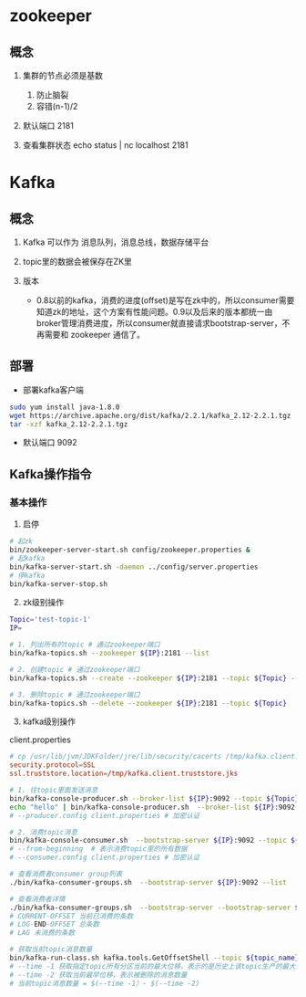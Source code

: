 # zookeeper 
## 概念
1. 集群的节点必须是基数
    1. 防止脑裂
    2. 容错(n-1)/2

2. 默认端口 2181

3. 查看集群状态
echo status | nc localhost 2181

# Kafka

## 概念
1. Kafka 可以作为 消息队列，消息总线，数据存储平台
2. topic里的数据会被保存在ZK里

3. 版本
    - 0.8以前的kafka，消费的进度(offset)是写在zk中的，所以consumer需要知道zk的地址，这个方案有性能问题。0.9以及后来的版本都统一由broker管理消费进度，所以consumer就直接请求bootstrap-server，不再需要和 zookeeper 通信了。

## 部署

- 部署kafka客户端
```bash
sudo yum install java-1.8.0
wget https://archive.apache.org/dist/kafka/2.2.1/kafka_2.12-2.2.1.tgz
tar -xzf kafka_2.12-2.2.1.tgz
```

- 默认端口 9092

## Kafka操作指令
### 基本操作
1. 启停
```bash
# 起zk
bin/zookeeper-server-start.sh config/zookeeper.properties &
# 起kafka
bin/kafka-server-start.sh -daemon ../config/server.properties
# 停kafka
bin/kafka-server-stop.sh
```
2. zk级别操作
```bash
Topic='test-topic-1'
IP=

# 1. 列出所有的topic # 通过zookeeper端口
bin/kafka-topics.sh --zookeeper ${IP}:2181 --list

# 2. 创建topic # 通过zookeeper端口
bin/kafka-topics.sh --create --zookeeper ${IP}:2181 --topic ${Topic} --partitions 2 --replication-factor 1

# 3. 删除topic # 通过zookeeper端口
bin/kafka-topics.sh --delete --zookeeper ${IP}:2181 --topic ${Topic}
```

3. kafka级别操作

client.properties
```conf
# cp /usr/lib/jvm/JDKFolder/jre/lib/security/cacerts /tmp/kafka.client.truststore.jks
security.protocol=SSL
ssl.truststore.location=/tmp/kafka.client.truststore.jks
```
```bash
# 1. 往topic里面发送消息
bin/kafka-console-producer.sh --broker-list ${IP}:9092 --topic ${Topic} # 交互式
echo "hello" | bin/kafka-console-producer.sh  --broker-list ${IP}:9092 --sync --topic ${Topic} # 非交互式
# --producer.config client.properties # 加密认证

# 2. 消费topic消息
bin/kafka-console-consumer.sh  --bootstrap-server ${IP}:9092 --topic ${Topic} --from-beginning
# --from-beginning  # 表示消费topic里的所有数据
# --consumer.config client.properties # 加密认证

# 查看消费者consumer group列表
./bin/kafka-consumer-groups.sh  --bootstrap-server ${IP}:9092 --list

# 查看消费者详情
./bin/kafka-consumer-groups.sh  --bootstrap-server --bootstrap-server ${IP}:9092 --describe --group ${group_name}
# CURRENT-OFFSET 当前已消费的条数
# LOG-END-OFFSET 总条数
# LAG 未消费的条数

# 获取当前topic消息数量
bin/kafka-run-class.sh kafka.tools.GetOffsetShell --topic ${topic_name}  --time -2 --broker-list ${IP}:9092  --partitions 0
# --time -1 获取指定topic所有分区当前的最大位移，表示的是历史上该topic生产的最大消息数量
# --time -2 获取当前最早位移，表示被删除的消息数量
# 当前topic消息数量 = $(--time -1）- $(--time -2)
```